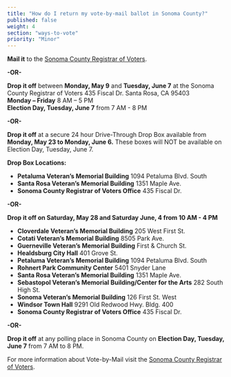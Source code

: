 ```yaml
---
title: "How do I return my vote-by-mail ballot in Sonoma County?"
published: false
weight: 4
section: "ways-to-vote"
priority: "Minor"
---
```


**Mail it** to the [Sonoma County Registrar of Voters](#section-election-office-contact).  

 **-OR-**  
 
**Drop it off** between **Monday, May 9** and **Tuesday, June 7** at the Sonoma County Registrar of Voters 435 Fiscal Dr. Santa Rosa, CA 95403  
**Monday – Friday** 8 AM – 5 PM  
**Election Day, Tuesday, June 7** from 7 AM - 8 PM  

 **-OR-**  

**Drop it off** at a secure 24 hour Drive-Through Drop Box available from **Monday, May 23 to Monday, June 6.** These boxes will NOT be available on Election Day, Tuesday, June 7.  

**Drop Box Locations:**  
- **Petaluma Veteran’s Memorial Building** 1094 Petaluma Blvd. South  
- **Santa Rosa Veteran’s Memorial Building** 1351 Maple Ave.  
- **Sonoma County Registrar of Voters Office** 435 Fiscal Dr.  

 **-OR-**  

**Drop it off on Saturday, May 28 and Saturday June, 4 from 10 AM - 4 PM**  
- **Cloverdale Veteran’s Memorial Building** 205 West First St.  
- **Cotati Veteran’s Memorial Building** 8505 Park Ave.  
- **Guerneville Veteran’s Memorial Building** First & Church St.  
- **Healdsburg City Hall** 401 Grove St.  
- **Petaluma Veteran’s Memorial Building** 1094 Petaluma Blvd. South  
- **Rohnert Park Community Center** 5401 Snyder Lane  
- **Santa Rosa Veteran’s Memorial Building** 1351 Maple Ave.  
- **Sebastopol Veteran’s Memorial Building/Center for the Arts** 282 South High St.  
- **Sonoma Veteran’s Memorial Building** 126 First St. West  
- **Windsor Town Hall** 9291 Old Redwood Hwy. Bldg. 400  
- **Sonoma County Registrar of Voters Office** 435 Fiscal Dr.  

 **-OR-**  

**Drop it off** at any polling place in Sonoma County on **Election Day, Tuesday, June 7** from 7 AM to 8 PM.  

For more information about Vote-by-Mail visit the [Sonoma County Registrar of Voters](http://vote.sonoma-county.org/content.aspx?sid=1009&id=1052#receive_vote_by_mail_ballot).  
